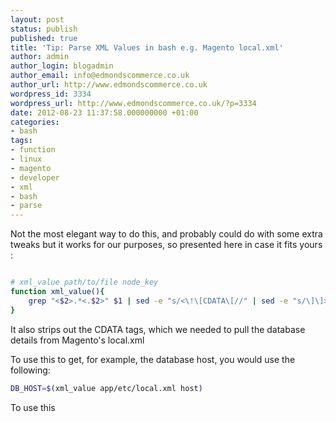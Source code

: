 ```yaml
---
layout: post
status: publish
published: true
title: 'Tip: Parse XML Values in bash e.g. Magento local.xml'
author: admin
author_login: blogadmin
author_email: info@edmondscommerce.co.uk
author_url: http://www.edmondscommerce.co.uk
wordpress_id: 3334
wordpress_url: http://www.edmondscommerce.co.uk/?p=3334
date: 2012-08-23 11:37:58.000000000 +01:00
categories:
- bash
tags:
- function
- linux
- magento
- developer
- xml
- bash
- parse
---
```

Not the most elegant way to do this, and probably could do with some extra tweaks but it works for our purposes, so presented here in case it fits yours :

```bash

# xml_value path/to/file node_key
function xml_value(){
    grep "<$2>.*<.$2>" $1 | sed -e "s/<\!\[CDATA\[//" | sed -e "s/\]\]>//" | sed -e "s/^.*<$2/<$2/" | cut -f2 -d">"| cut -f1 -d"<"
}
```


It also strips out the CDATA tags, which we needed to pull the database details from Magento's local.xml

To use this to get, for example, the database host, you would use the following:

```bash
DB_HOST=$(xml_value app/etc/local.xml host)
```

To use this 
